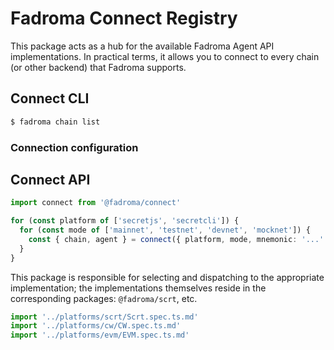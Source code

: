 # Fadroma Connect Registry

This package acts as a hub for the available Fadroma Agent API implementations.
In practical terms, it allows you to connect to every chain (or other backend)
that Fadroma supports.

## Connect CLI

```sh
$ fadroma chain list
```

### Connection configuration

## Connect API

```typescript
import connect from '@fadroma/connect'

for (const platform of ['secretjs', 'secretcli']) {
  for (const mode of ['mainnet', 'testnet', 'devnet', 'mocknet']) {
    const { chain, agent } = connect({ platform, mode, mnemonic: '...' })
  }
}
```

This package is responsible for selecting and dispatching to the
appropriate implementation; the implementations themselves reside
in the corresponding packages: `@fadroma/scrt`, etc.

```typescript
import '../platforms/scrt/Scrt.spec.ts.md'
import '../platforms/cw/CW.spec.ts.md'
import '../platforms/evm/EVM.spec.ts.md'
```
